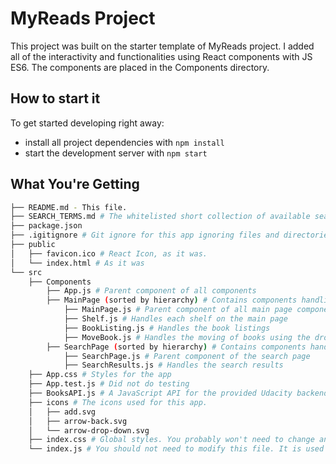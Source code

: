 # MyReads Project

This project was built on the starter template of MyReads project. I added all of the interactivity and functionalities using React components with JS ES6. The components are placed in the Components directory.

## How to start it

To get started developing right away:

-   install all project dependencies with `npm install`
-   start the development server with `npm start`

## What You're Getting

```bash
├── README.md - This file.
├── SEARCH_TERMS.md # The whitelisted short collection of available search terms for you to use with your app.
├── package.json
├── .igitignore # Git ignore for this app ignoring files and directories like, node_modules
├── public
│   ├── favicon.ico # React Icon, as it was.
│   └── index.html # As it was
└── src
    ├── Components
        ├── App.js # Parent component of all components
        ├── MainPage (sorted by hierarchy) # Contains components handling the main page
            ├── MainPage.js # Parent component of all main page components
            ├── Shelf.js # Handles each shelf on the main page
            ├── BookListing.js # Handles the book listings
            ├── MoveBook.js # Handles the moving of books using the dropdown
        ├── SearchPage (sorted by hierarchy) # Contains components handling the search page
            ├── SearchPage.js # Parent component of the search page
            ├── SearchResults.js # Handles the search results
    ├── App.css # Styles for the app
    ├── App.test.js # Did not do testing
    ├── BooksAPI.js # A JavaScript API for the provided Udacity backend.
    ├── icons # The icons used for this app.
    │   ├── add.svg
    │   ├── arrow-back.svg
    │   └── arrow-drop-down.svg
    ├── index.css # Global styles. You probably won't need to change anything here.
    └── index.js # You should not need to modify this file. It is used for DOM rendering only.
```
